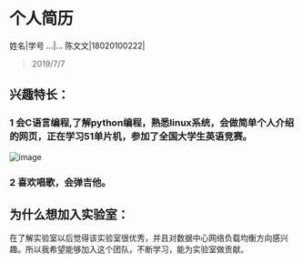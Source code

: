 # 个人简历

姓名|学号
...|...
陈文文|18020100222|

>2019/7/7

## 兴趣特长：
### 1 会C语言编程,了解python编程，熟悉linux系统，会做简单个人介绍的网页，正在学习51单片机，参加了全国大学生英语竞赛。
![image](https://github.com/wenwenchencj/7.5.work/blob/master/picture/%E5%85%A8%E9%83%A8.png)
### 2 喜欢唱歌，会弹吉他。

## 为什么想加入实验室：
  在了解实验室以后觉得该实验室很优秀，并且对数据中心网络负载均衡方向感兴趣。所以我希望能够加入这个团队，不断学习，能为实验室做贡献。
